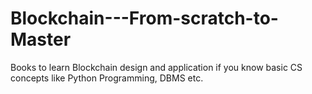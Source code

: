 # Blockchain---From-scratch-to-Master
Books to learn Blockchain design and application if you know basic CS concepts like Python Programming, DBMS etc.
